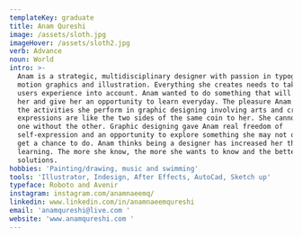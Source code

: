 ```yaml
---
templateKey: graduate
title: Anam Qureshi
image: /assets/sloth.jpg
imageHover: /assets/sloth2.jpg
verb: Advance
noun: World
intro: >-
  Anam is a strategic, multidisciplinary designer with passion in typography,
  motion graphics and illustration. Everything she creates needs to take the end
  users experience into account. Anam wanted to do something that will excites
  her and give her an opportunity to learn everyday. The pleasure Anam gets from
  the activities she perform in graphic designing involving arts and creative
  expressions are like the two sides of the same coin to her. She cannot have
  one without the other. Graphic designing gave Anam real freedom of
  self-expression and an opportunity to explore something she may not otherwise
  get a chance to do. Anam thinks being a designer has increased her thirst for
  learning. The more she know, the more she wants to know and the better her
  solutions. 
hobbies: 'Painting/drawing, music and swimming'
tools: 'Illustrator, Indesign, After Effects, AutoCad, Sketch up'
typeface: Roboto and Avenir
instagram: instagram.com/anamnaeemq/
linkedin: www.linkedin.com/in/anamnaeemqureshi
email: 'anamqureshi@live.com '
website: 'www.anamqureshi.com '
---
```


